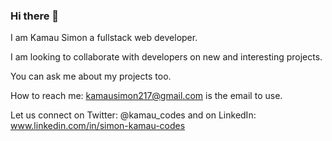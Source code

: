 ### Hi there 👋

   I am Kamau Simon a fullstack web developer.

   I am looking to collaborate with developers on new and interesting projects.

   You can ask me about my projects too.

   How to reach me: kamausimon217@gmail.com is the email to use.

   Let us connect on Twitter: @kamau_codes and on LinkedIn: www.linkedin.com/in/simon-kamau-codes
<!--
**Kamausimon/Kamausimon** is a ✨ _special_ ✨ repository because its `README.md` (this file) appears on your GitHub profile.

Here are some ideas to get you started:

- 🔭 I’m currently working on ...
- 🌱 I’m currently learning ...
- 👯 I’m looking to collaborate on ...
- 🤔 I’m looking for help with ...
- 💬 Ask me about ...
- 📫 How to reach me: ...
- 😄 Pronouns: ...
- ⚡ Fun fact: ...
-->
